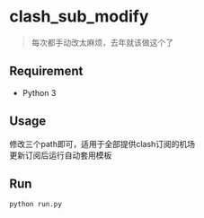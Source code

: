 # clash_sub_modify

> 每次都手动改太麻烦，去年就该做这个了

## Requirement

- Python 3

## Usage

修改三个path即可，适用于全部提供clash订阅的机场  
更新订阅后运行自动套用模板

## Run

```bash
python run.py
```

